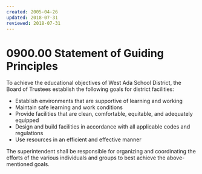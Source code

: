 ```yaml
---
created: 2005-04-26
updated: 2018-07-31
reviewed: 2018-07-31
---
```


# 0900.00 Statement of Guiding Principles

To achieve the educational objectives of West Ada School District, the Board of Trustees establish the following goals for district facilities:


- Establish environments that are supportive of learning and working
- Maintain safe learning and work conditions
- Provide facilities that are clean, comfortable, equitable, and adequately equipped
- Design and build facilities in accordance with all applicable codes and regulations
- Use resources in an efficient and effective manner

The superintendent shall be responsible for organizing and coordinating the efforts of the various individuals and groups to best achieve the above-mentioned goals.
